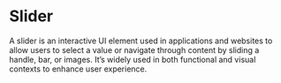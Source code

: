 # Slider
A slider is an interactive UI element used in applications and websites to allow users to select a value or navigate through content by sliding a handle, bar, or images. It’s widely used in both functional and visual contexts to enhance user experience.

